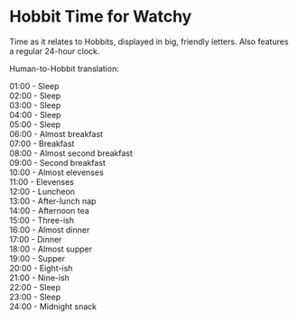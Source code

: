 # Hobbit Time for Watchy

Time as it relates to Hobbits, displayed in big, friendly letters. Also features a regular 24-hour clock.

Human-to-Hobbit translation:

01:00 - Sleep <br>
02:00 - Sleep <br>
03:00 - Sleep <br>
04:00 - Sleep <br>
05:00 - Sleep <br>
06:00 - Almost breakfast <br>
07:00 - Breakfast <br>
08:00 - Almost second breakfast <br>
09:00 - Second breakfast <br>
10:00 - Almost elevenses <br>
11:00 - Elevenses <br>
12:00 - Luncheon <br>
13:00 - After-lunch nap <br>
14:00 - Afternoon tea <br>
15:00 - Three-ish <br>
16:00 - Almost dinner <br>
17:00 - Dinner <br>
18:00 - Almost supper <br>
19:00 - Supper <br>
20:00 - Eight-ish <br>
21:00 - Nine-ish <br>
22:00 - Sleep <br>
23:00 - Sleep <br>
24:00 - Midnight snack <br>
